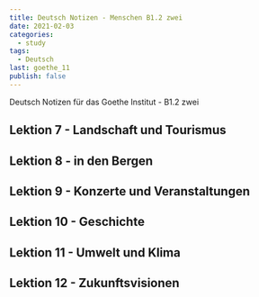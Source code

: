 ```yaml
---
title: Deutsch Notizen - Menschen B1.2 zwei
date: 2021-02-03
categories:
  - study
tags:
  - Deutsch
last: goethe_11
publish: false
---
```


Deutsch Notizen für das Goethe Institut - B1.2 zwei

<!-- more -->

## Lektion 7 - Landschaft und Tourismus

## Lektion 8 - in den Bergen

## Lektion 9 - Konzerte und Veranstaltungen

## Lektion 10 - Geschichte

## Lektion 11 - Umwelt und Klima

## Lektion 12 - Zukunftsvisionen
